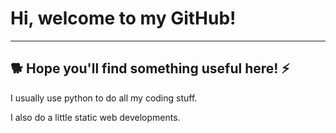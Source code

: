 # Hi, welcome to my GitHub! 

---

## 🐕 Hope you'll find something useful here! ⚡️

I usually use python to do all my coding stuff.

I also do a little static web developments.
